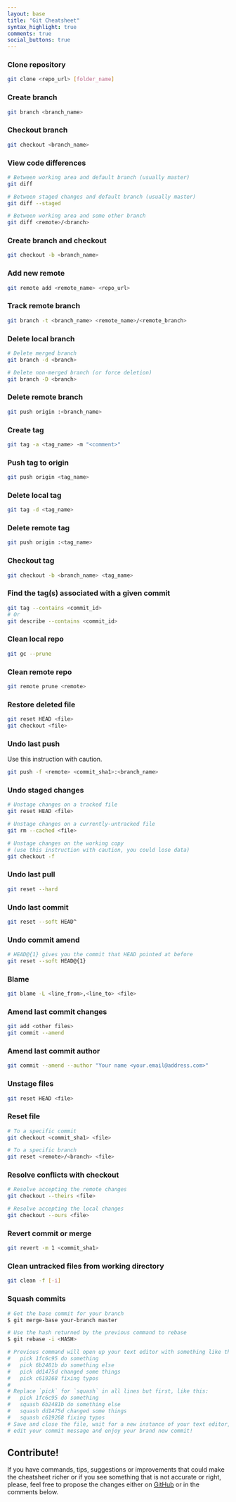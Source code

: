 ```yaml
---
layout: base
title: "Git Cheatsheet"
syntax_highlight: true
comments: true
social_buttons: true
---
```


### Clone repository

~~~bash
git clone <repo_url> [folder_name]
~~~

### Create branch

~~~bash
git branch <branch_name>
~~~

### Checkout branch

~~~bash
git checkout <branch_name>
~~~

### View code differences

~~~bash
# Between working area and default branch (usually master)
git diff

# Between staged changes and default branch (usually master)
git diff --staged

# Between working area and some other branch
git diff <remote>/<branch>
~~~

### Create branch and checkout

~~~bash
git checkout -b <branch_name>
~~~

### Add new remote

~~~bash
git remote add <remote_name> <repo_url>
~~~

### Track remote branch

~~~bash
git branch -t <branch_name> <remote_name>/<remote_branch>
~~~

### Delete local branch

~~~bash
# Delete merged branch
git branch -d <branch>

# Delete non-merged branch (or force deletion)
git branch -D <branch>
~~~

### Delete remote branch

~~~bash
git push origin :<branch_name>
~~~

### Create tag

~~~bash
git tag -a <tag_name> -m "<comment>"
~~~

### Push tag to origin

~~~bash
git push origin <tag_name>
~~~

### Delete local tag

~~~bash
git tag -d <tag_name>
~~~

### Delete remote tag

~~~bash
git push origin :<tag_name>
~~~
### Checkout tag

~~~bash
git checkout -b <branch_name> <tag_name>
~~~

### Find the tag(s) associated with a given commit

~~~bash
git tag --contains <commit_id>
# Or
git describe --contains <commit_id>
~~~

### Clean local repo

~~~bash
git gc --prune
~~~

### Clean remote repo

~~~bash
git remote prune <remote>
~~~

### Restore deleted file

~~~bash
git reset HEAD <file>
git checkout <file>
~~~

### Undo last push

Use this instruction with caution.

~~~bash
git push -f <remote> <commit_sha1>:<branch_name>
~~~

### Undo staged changes

~~~bash
# Unstage changes on a tracked file
git reset HEAD <file>

# Unstage changes on a currently-untracked file
git rm --cached <file>

# Unstage changes on the working copy
# (use this instruction with caution, you could lose data)
git checkout -f
~~~

### Undo last pull

~~~bash
git reset --hard
~~~

### Undo last commit

~~~bash
git reset --soft HEAD^
~~~

### Undo commit amend
~~~bash
# HEAD@{1} gives you the commit that HEAD pointed at before
git reset --soft HEAD@{1}
~~~

### Blame

~~~bash
git blame -L <line_from>,<line_to> <file>
~~~

### Amend last commit changes

~~~bash
git add <other files>
git commit --amend
~~~

### Amend last commit author

~~~bash
git commit --amend --author "Your name <your.email@address.com>"
~~~

### Unstage files

~~~bash
git reset HEAD <file>
~~~

### Reset file

~~~bash
# To a specific commit
git checkout <commit_sha1> <file>

# To a specific branch
git reset <remote>/<branch> <file>
~~~

### Resolve conflicts with checkout

~~~bash
# Resolve accepting the remote changes
git checkout --theirs <file>

# Resolve accepting the local changes
git checkout --ours <file>
~~~

### Revert commit or merge

~~~bash
git revert -m 1 <commit_sha1>
~~~

### Clean untracked files from working directory

~~~bash
git clean -f [-i]
~~~

### Squash commits

~~~bash
# Get the base commit for your branch
$ git merge-base your-branch master

# Use the hash returned by the previous command to rebase
$ git rebase -i <HASH>

# Previous command will open up your text editor with something like this:
#   pick 1fc6c95 do something
#   pick 6b2481b do something else
#   pick dd1475d changed some things
#   pick c619268 fixing typos
#
# Replace `pick` for `squash` in all lines but first, like this:
#   pick 1fc6c95 do something
#   squash 6b2481b do something else
#   squash dd1475d changed some things
#   squash c619268 fixing typos
# Save and close the file, wait for a new instance of your text editor,
# edit your commit message and enjoy your brand new commit!
~~~

## Contribute!

If you have commands, tips, suggestions or improvements that could make the cheatsheet richer or if you see something 
that is not accurate or right, please, feel free to propose the changes either on 
[GitHub](https://github.com/satanas/site) or in the comments below.

